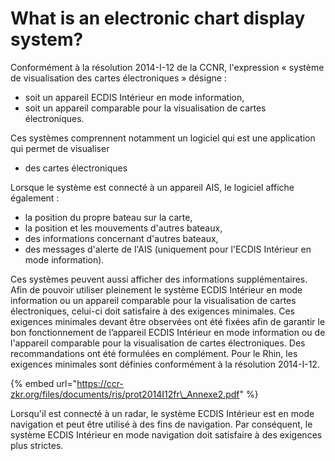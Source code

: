 # What is an electronic chart display system?

Conformément à la résolution 2014-I-12 de la CCNR, l'expression « système de visualisation des cartes électroniques » désigne :

* soit un appareil ECDIS Intérieur en mode information,
* soit un appareil comparable pour la visualisation de cartes électroniques.

Ces systèmes comprennent notamment un logiciel qui est une application qui permet de visualiser

* des cartes électroniques

Lorsque le système est connecté à un appareil AIS, le logiciel affiche également :

* la position du propre bateau sur la carte,
* la position et les mouvements d'autres bateaux,
* des informations concernant d'autres bateaux,
* des messages d'alerte de l'AIS \(uniquement pour l'ECDIS Intérieur en mode information\).

Ces systèmes peuvent aussi afficher des informations supplémentaires. Afin de pouvoir utiliser pleinement le système ECDIS Intérieur en mode information ou un appareil comparable pour la visualisation de cartes électroniques, celui-ci doit satisfaire à des exigences minimales. Ces exigences minimales devant être observées ont été fixées afin de garantir le bon fonctionnement de l’appareil ECDIS Intérieur en mode information ou de l'appareil comparable pour la visualisation de cartes électroniques. Des recommandations ont été formulées en complément. Pour le Rhin, les exigences minimales sont définies conformément à la résolution 2014-I-12.

{% embed url="https://ccr-zkr.org/files/documents/ris/prot2014I12fr\_Annexe2.pdf" %}

Lorsqu'il est connecté à un radar, le système ECDIS Intérieur est en mode navigation et peut être utilisé à des fins de navigation. Par conséquent, le système ECDIS Intérieur en mode navigation doit satisfaire à des exigences plus strictes.

